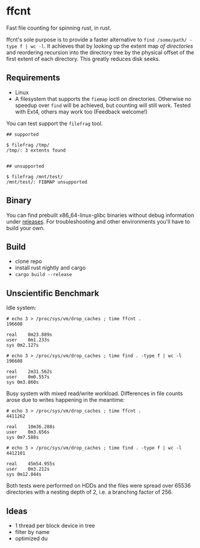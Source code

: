 # ffcnt 

Fast file counting for spinning rust, in rust.

ffcnt's sole purpose is to provide a faster alternative to `find /some/path/ -type f | wc -l`.
It achieves that by looking up the extent map *of directories* and reordering recursion into the directory tree by the physical offset of the first extent of each directory.
This greatly reduces disk seeks.


## Requirements

* Linux
* A filesystem that supports the `fiemap` ioctl on directories. Otherwise no speedup over `find` will be achieved, but counting will still work. Tested with Ext4, others may work too (Feedback welcome!)

You can test support the `filefrag` tool.  

```
## supported

$ filefrag /tmp/
/tmp/: 3 extents found


## unsupported

$ filefrag /mnt/test/
/mnt/test/: FIBMAP unsupported
```

## Binary

You can find prebuilt x86_64-linux-glibc binaries without debug information under [releases](../../releases).
For troubleshooting and other environments you'll have to build your own.

## Build

* clone repo
* install rust nightly and cargo
* `cargo build --release` 


## Unscientific Benchmark

Idle system:

```
# echo 3 > /proc/sys/vm/drop_caches ; time ffcnt .
196608

real	0m23.889s
user	0m1.233s
sys	0m2.127s

# echo 3 > /proc/sys/vm/drop_caches ; time find . -type f | wc -l
196608

real	2m31.562s
user	0m0.557s
sys	0m3.860s
```

Busy system with mixed read/write workload. Differences in file counts arose due to writes happening in the meantime:

```
# echo 3 > /proc/sys/vm/drop_caches ; time ffcnt . 
4411262

real	10m36.288s
user	0m3.656s
sys	0m7.588s

# echo 3 > /proc/sys/vm/drop_caches ; time find . -type f | wc -l
4412101

real	45m54.955s
user	0m3.212s
sys	0m12.044s
```

Both tests were performed on HDDs and the files were spread over 65536 directories with a nesting depth of 2, i.e. a branching factor of 256.


## Ideas

* 1 thread per block device in tree
* filter by name
* optimized du